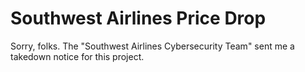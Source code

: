# Southwest Airlines Price Drop

Sorry, folks. The "Southwest Airlines Cybersecurity Team" sent me a takedown notice for this project.
